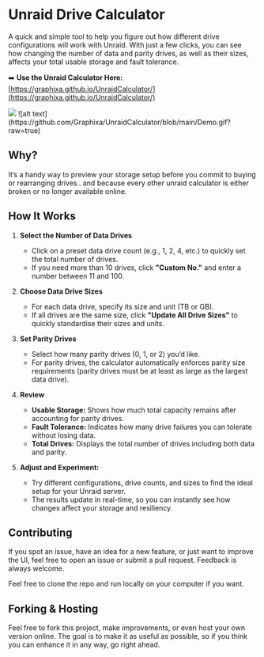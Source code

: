 # Unraid Drive Calculator 

A quick and simple tool to help you figure out how different drive configurations will work with Unraid. With just a few clicks, you can see how changing the number of data and parity drives, as well as their sizes, affects your total usable storage and fault tolerance.

➡️ **Use the Unraid Calculator Here:** [https://graphixa.github.io/UnraidCalculator/](https://graphixa.github.io/UnraidCalculator/)

<img src="[images/example.png](https://github.com/Graphixa/UnraidCalculator/blob/main/Demo.gif?raw=true)" width="300" />
![alt text](https://github.com/Graphixa/UnraidCalculator/blob/main/Demo.gif?raw=true)

## Why?

It’s a handy way to preview your storage setup before you commit to buying or rearranging drives.. and because every other unraid calculator is either broken or no longer available online.

## How It Works

1. **Select the Number of Data Drives**
   - Click on a preset data drive count (e.g., 1, 2, 4, etc.) to quickly set the total number of drives.
   - If you need more than 10 drives, click **"Custom No."** and enter a number between 11 and 100.

2. **Choose Data Drive Sizes**
   - For each data drive, specify its size and unit (TB or GB).
   - If all drives are the same size, click **"Update All Drive Sizes"** to quickly standardise their sizes and units.

3. **Set Parity Drives**
   - Select how many parity drives (0, 1, or 2) you’d like.
   - For parity drives, the calculator automatically enforces parity size requirements (parity drives must be at least as large as the largest data drive).

4. **Review**
   - **Usable Storage:** Shows how much total capacity remains after accounting for parity drives.
   - **Fault Tolerance:** Indicates how many drive failures you can tolerate without losing data.
   - **Total Drives:** Displays the total number of drives including both data and parity.

5. **Adjust and Experiment:**
   - Try different configurations, drive counts, and sizes to find the ideal setup for your Unraid server.
   - The results update in real-time, so you can instantly see how changes affect your storage and resiliency.

## Contributing

If you spot an issue, have an idea for a new feature, or just want to improve the UI, feel free to open an issue or submit a pull request. Feedback is always welcome.

Feel free to clone the repo and run locally on your computer if you want. 

## Forking & Hosting

Feel free to fork this project, make improvements, or even host your own version online. The goal is to make it as useful as possible, so if you think you can enhance it in any way, go right ahead.
